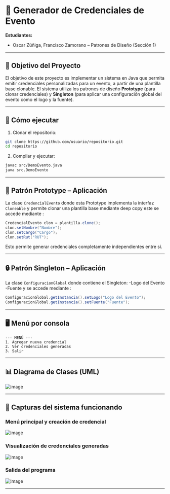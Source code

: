 # 🪪 Generador de Credenciales de Evento

**Estudiantes:**  
- Oscar Zúñiga, Francisco Zamorano – Patrones de Diseño (Sección 1)  

---

## 🎯 Objetivo del Proyecto

El objetivo de este proyecto es implementar un sistema en Java que permita emitir credenciales personalizadas para un evento, a partir de una plantilla base clonable. El sistema utiliza los patrones de diseño **Prototype** (para clonar credenciales) y **Singleton** (para aplicar una configuración global del evento como el logo y la fuente).

---

## 🚀 Cómo ejecutar

1. Clonar el repositorio:

```bash
git clone https://github.com/usuario/repositorio.git
cd repositorio
```

2. Compilar y ejecutar:

```bash
javac src/DemoEvento.java
java src.DemoEvento
```

---

## 🧬 Patrón Prototype – Aplicación

La clase `CredencialEvento` donde esta Prototype implementa la interfaz `Cloneable` y permite clonar una plantilla base mediante deep copy
este se accede mediante :

```java
CredencialEvento clon = plantilla.clone();
clon.setNombre("Nombre");
clon.setCargo("Cargo");
clon.setRut("RUT");
```

Esto permite generar credenciales completamente independientes entre sí.

---

## 🔒 Patrón Singleton – Aplicación

La clase `ConfiguracionGlobal` donde contiene el Singleton:
     -Logo del Evento
     -Fuente
y se accede mediante :
```java
ConfiguracionGlobal.getInstancia().setLogo("Logo del Evento");
ConfiguracionGlobal.getInstancia().setFuente("Fuente");
```

---

## 🖥️ Menú por consola

```text
--- MENÚ ---
1. Agregar nueva credencial
2. Ver credenciales generadas
3. Salir
```

---

## 📊 Diagrama de Clases (UML)

![image](https://github.com/user-attachments/assets/f5f87ed0-1673-48db-b9d5-fcca268464f6)

---

## 📸 Capturas del sistema funcionando

### Menú principal y creación de credencial

![image](https://github.com/user-attachments/assets/ff031915-0046-4f7e-bf14-9595084725c0)

### Visualización de credenciales generadas

![image](https://github.com/user-attachments/assets/7701010c-98cc-4a2d-b865-3771d65b891d)


### Salida del programa

![image](https://github.com/user-attachments/assets/40554686-a4c8-495d-a306-7c1826a19813)

----------------------------------------------------------------------------------------------------
